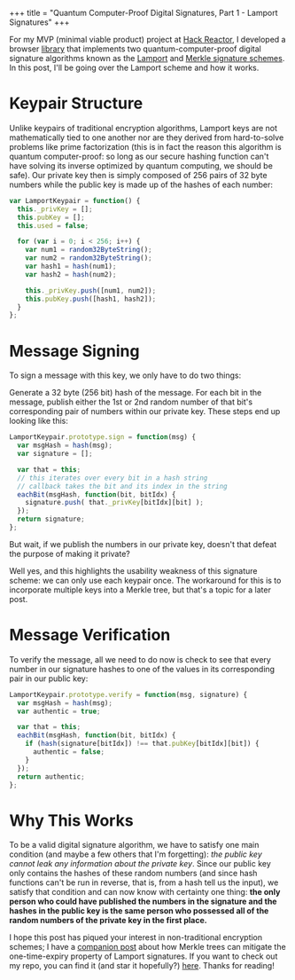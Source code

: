 +++
title = "Quantum Computer-Proof Digital Signatures, Part 1 - Lamport Signatures"
+++

For my MVP (minimal viable product) project at [Hack Reactor](http://hackreactor.com), I developed a browser [library](https://github.com/sunny-g/lamport-merkle.js) that implements two quantum-computer-proof digital signature algorithms known as the [Lamport](https://en.wikipedia.org/wiki/Lamport_signature) and [Merkle signature schemes](https://en.wikipedia.org/wiki/Merkle_signature_scheme). In this post, I'll be going over the Lamport scheme and how it works.

# Keypair Structure

Unlike keypairs of traditional encryption algorithms, Lamport keys are not mathematically tied to one another nor are they derived from hard-to-solve problems like prime factorization (this is in fact the reason this algorithm is quantum computer-proof: so long as our secure hashing function can't have solving its inverse optimized by quantum computing, we should be safe). Our private key then is simply composed of 256 pairs of 32 byte numbers while the public key is made up of the hashes of each number:

```js
var LamportKeypair = function() {
  this._privKey = [];
  this.pubKey = [];
  this.used = false;

  for (var i = 0; i < 256; i++) {
    var num1 = random32ByteString();
    var num2 = random32ByteString();
    var hash1 = hash(num1);
    var hash2 = hash(num2);

    this._privKey.push([num1, num2]);
    this.pubKey.push([hash1, hash2]);
  }
};
```

# Message Signing

To sign a message with this key, we only have to do two things:

Generate a 32 byte (256 bit) hash of the message.
For each bit in the message, publish either the 1st or 2nd random number of that bit's corresponding pair of numbers within our private key.
These steps end up looking like this:

```js
LamportKeypair.prototype.sign = function(msg) {
  var msgHash = hash(msg);
  var signature = [];

  var that = this;
  // this iterates over every bit in a hash string
  // callback takes the bit and its index in the string
  eachBit(msgHash, function(bit, bitIdx) {
    signature.push( that._privKey[bitIdx][bit] );
  });
  return signature;
};
```

But wait, if we publish the numbers in our private key, doesn't that defeat the purpose of making it private?

Well yes, and this highlights the usability weakness of this signature scheme: we can only use each keypair once. The workaround for this is to incorporate multiple keys into a Merkle tree, but that's a topic for a later post.

# Message Verification

To verify the message, all we need to do now is check to see that every number in our signature hashes to one of the values in its corresponding pair in our public key:

```js
LamportKeypair.prototype.verify = function(msg, signature) {
  var msgHash = hash(msg);
  var authentic = true;

  var that = this;
  eachBit(msgHash, function(bit, bitIdx) {
    if (hash(signature[bitIdx]) !== that.pubKey[bitIdx][bit]) {
      authentic = false;
    }
  });
  return authentic;
};
```

# Why This Works

To be a valid digital signature algorithm, we have to satisfy one main condition (and maybe a few others that I'm forgetting): *the public key cannot leak any information about the private key*. Since our public key only contains the hashes of these random numbers (and since hash functions can't be run in reverse, that is, from a hash tell us the input), we satisfy that condition and can now know with certainty one thing: **the only person who could have published the numbers in the signature and the hashes in the public key is the same person who possessed all of the random numbers of the private key in the first place.**

I hope this post has piqued your interest in non-traditional encryption schemes; I have a [companion post](http://blog.sunnyg.io/2014/12/13/merkle-key-trees-and-signature-scheme/) about how Merkle trees can mitigate the one-time-expiry property of Lamport signatures. If you want to check out my repo, you can find it (and star it hopefully?) [here](https://github.com/sunny-g/lamport-merkle.js). Thanks for reading!
